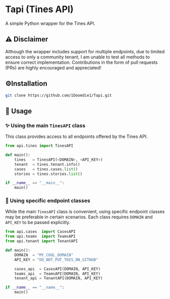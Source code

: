 # Tapi (Tines API)
A simple Python wrapper for the Tines API.

## ⚠ Disclaimer 
Although the wrapper includes support for multiple endpoints, due to limited access to only a community tenant, I am unable to test all methods to ensure correct implementation. Contributions in the form of pull requests (PRs) are highly encouraged and appreciated!

## ⚙️Installation 
```bash
git clone https://github.com/1Doomdie1/Tapi.git
```

## 🔄 Usage

### ✨ Using the main `TinesAPI` class
This class provides access to all endpoints offered by the Tines API.

```python
from api.tines import TinesAPI

def main():
    tines   = TinesAPI(<DOMAIN>, <API_KEY>)
    tenant  = tines.tenant.info()
    cases   = tines.cases.list()
    stories = tines.stories.list()

if __name__ == "__main__":
    main()
```

### 🔧 Using specific endpoint classes
While the main `TinesAPI` class is convenient, using specific endpoint classes may be preferable in certain scenarios. Each class requires `DOMAIN` and `API_KEY` to be passed explicitly.

```python
from api.cases  import CasesAPI
from api.teams  import TeamsAPI
from api.tenant import TenantAPI

def main():
    DOMAIN  = "MY_COOL_DOMAIN"
    API_KEY = "DO_NOT_PUT_THIS_ON_GITHUB"

    cases_api  = CasesAPI(DOMAIN, API_KEY)
    teams_api  = TeamsAPI(DOMAIN, API_KEY)
    tenant_api = TenantAPI(DOMAIN, API_KEY)

if __name__ == "__name__":
    main()
```
